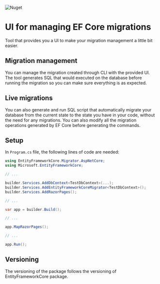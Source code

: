 ![Nuget](https://img.shields.io/nuget/v/EntityFrameworkCore.Migrator.AspNetCore)

# UI for managing EF Core migrations

Tool that provides you a UI to make your migration management a little bit easier.

## Migration management

You can manage the migration created through CLI with the provided UI. The tool generates SQL that would executed on the database before running the migration so you can make sure everything is as expected.

## Live migrations

You can also generate and run SQL script that automatically migrate your database from the current state to the state you have in your code, without the need for any migrations. You can also modify all the migration operations generated by EF Core before generating the commands.

## Setup

In `Program.cs` file, the following lines of code are needed:

```csharp
using EntityFrameworkCore.Migrator.AspNetCore;
using Microsoft.EntityFrameworkCore;

// ...

builder.Services.AddDbContext<TestDbContext>(...);
builder.Services.AddEntityFrameworkCoreMigrator<TestDbContext>();
builder.Services.AddRazorPages();

// ...

var app = builder.Build();

// ...

app.MapRazorPages();

// ...

app.Run();
```

## Versioning

The versioning of the package follows the versioning of EntityFrameworkCore package.